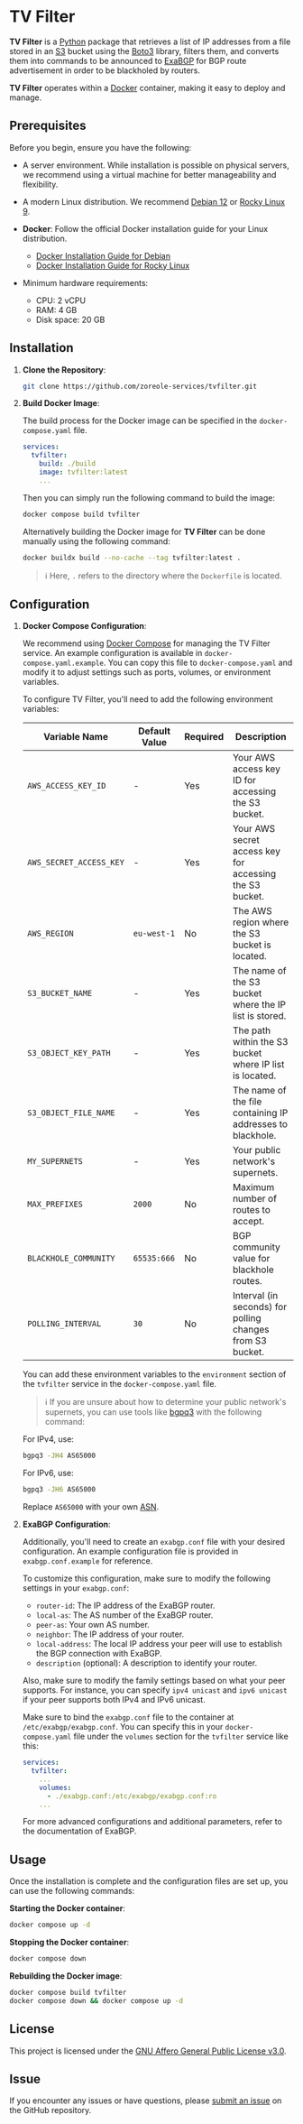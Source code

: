 # TV Filter

**TV Filter** is a [Python](https://www.python.org) package that retrieves a list of IP addresses from a file stored in an [S3](https://aws.amazon.com/s3/) bucket using the [Boto3](https://boto3.amazonaws.com/v1/documentation/api/latest/index.html) library, filters them, and converts them into commands to be announced to [ExaBGP](https://github.com/Exa-Networks/exabgp) for BGP route advertisement in order to be blackholed by routers.

**TV Filter** operates within a [Docker](https://www.docker.com) container, making it easy to deploy and manage.

## Prerequisites

Before you begin, ensure you have the following:

- A server environment. While installation is possible on physical servers, we recommend using a virtual machine for better manageability and flexibility.

- A modern Linux distribution. We recommend [Debian 12](https://www.debian.org/releases/bullseye/) or [Rocky Linux 9](https://rockylinux.org).

- **Docker**: Follow the official Docker installation guide for your Linux distribution.
   
   - [Docker Installation Guide for Debian](https://docs.docker.com/engine/install/debian/)
   - [Docker Installation Guide for Rocky Linux](https://docs.rockylinux.org/gemstones/containers/docker/)

- Minimum hardware requirements:
    - CPU: 2 vCPU
    - RAM: 4 GB
    - Disk space: 20 GB

## Installation

1. **Clone the Repository**:

    ```bash
    git clone https://github.com/zoreole-services/tvfilter.git
    ```

2. **Build Docker Image**:

    The build process for the Docker image can be specified in the `docker-compose.yaml` file.

    ```yaml
    services:
      tvfilter:
        build: ./build
        image: tvfilter:latest
        ...
    ```

    Then you can simply run the following command to build the image:

    ```bash
    docker compose build tvfilter
    ```

    Alternatively building the Docker image for **TV Filter** can be done manually using the following command:

    ```bash
    docker buildx build --no-cache --tag tvfilter:latest .
    ```
    > ℹ Here, `.` refers to the directory where the `Dockerfile` is located.

## Configuration

1. **Docker Compose Configuration**:

    We recommend using [Docker Compose](https://docs.docker.com/compose/) for managing the TV Filter service. An example configuration is available in `docker-compose.yaml.example`. You can copy this file to `docker-compose.yaml` and modify it to adjust settings such as ports, volumes, or environment variables.

    To configure TV Filter, you'll need to add the following environment variables:

    | Variable Name          | Default Value    | Required | Description                                      |
    |------------------------|------------------|----------|--------------------------------------------------|
    | `AWS_ACCESS_KEY_ID`    | -                | Yes      | Your AWS access key ID for accessing the S3 bucket. |
    | `AWS_SECRET_ACCESS_KEY`| -                | Yes      | Your AWS secret access key for accessing the S3 bucket. |
    | `AWS_REGION`           | `eu-west-1`      | No       | The AWS region where the S3 bucket is located.   |
    | `S3_BUCKET_NAME`       | -                | Yes      | The name of the S3 bucket where the IP list is stored. |
    | `S3_OBJECT_KEY_PATH`   | -                | Yes      | The path within the S3 bucket where IP list is located. |
    | `S3_OBJECT_FILE_NAME`  | -                | Yes      | The name of the file containing IP addresses to blackhole. |
    | `MY_SUPERNETS`         | -                | Yes      | Your public network's supernets. |
    | `MAX_PREFIXES`         | `2000`           | No       | Maximum number of routes to accept.        |
    | `BLACKHOLE_COMMUNITY`  | `65535:666`      | No       | BGP community value for blackhole routes.        |
    | `POLLING_INTERVAL`     | `30`             | No       | Interval (in seconds) for polling changes from S3 bucket. |

    You can add these environment variables to the `environment` section of the `tvfilter` service in the `docker-compose.yaml` file.

    > ℹ If you are unsure about how to determine your public network's supernets, you can use tools like [bgpq3](https://github.com/snar/bgpq3) with the following command:

    For IPv4, use:

    ```bash
    bgpq3 -JH4 AS65000
    ```

    For IPv6, use:

    ```bash
    bgpq3 -JH6 AS65000
    ```

    Replace `AS65000` with your own [ASN](https://en.wikipedia.org/wiki/Autonomous_system_(Internet)).

2. **ExaBGP Configuration**:

    Additionally, you'll need to create an `exabgp.conf` file with your desired configuration. An example configuration file is provided in `exabgp.conf.example` for reference.

    To customize this configuration, make sure to modify the following settings in your `exabgp.conf`:

    - `router-id`: The IP address of the ExaBGP router.
    - `local-as`: The AS number of the ExaBGP router.
    - `peer-as`: Your own AS number.
    - `neighbor`: The IP address of your router.
    - `local-address`: The local IP address your peer will use to establish the BGP connection with ExaBGP.
    - `description` (optional): A description to identify your router.

    Also, make sure to modify the family settings based on what your peer supports. For instance, you can specify `ipv4 unicast` and `ipv6 unicast` if your peer supports both IPv4 and IPv6 unicast.

    Make sure to bind the `exabgp.conf` file to the container at `/etc/exabgp/exabgp.conf`. You can specify this in your `docker-compose.yaml` file under the `volumes` section for the `tvfilter` service like this:

    ```yaml
    services:
      tvfilter:
        ...
        volumes:
          - ./exabgp.conf:/etc/exabgp/exabgp.conf:ro
        ...
    ```

    For more advanced configurations and additional parameters, refer to the documentation of ExaBGP.

## Usage

Once the installation is complete and the configuration files are set up, you can use the following commands:

**Starting the Docker container**:

```bash
docker compose up -d
```

**Stopping the Docker container**:

```bash
docker compose down
```

**Rebuilding the Docker image**:

```bash
docker compose build tvfilter
docker compose down && docker compose up -d
```

## License

This project is licensed under the [GNU Affero General Public License v3.0](https://www.gnu.org/licenses/agpl-3.0.txt).

## Issue

If you encounter any issues or have questions, please [submit an issue](https://github.com/zoreole-services/tvfilter/issues) on the GitHub repository.
